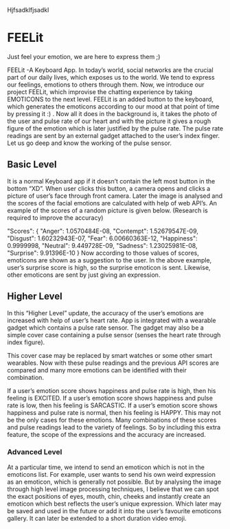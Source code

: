 Hjfsadklfjsadkl 
# FEELit
Just feel your emotion, we are here to express them ;)


FEELit
        -A Keyboard App.
In today’s world, social networks are the crucial part of our daily lives, which exposes us to the world. We tend to express our feelings, emotions to others through them. Now, we introduce our project FEELit, which improvise the chatting experience by taking EMOTICONS to the next level. FEELit is an added button to the keyboard, which generates the emoticons according to our mood at that point of time by pressing it :) . Now all it does in the background is, it takes the photo of the user and pulse rate of our heart and with the picture it gives a rough figure of the emotion which is later justified by the pulse rate. The pulse rate readings are sent by an external gadget attached to the user’s index finger. Let us go deep and know the working of the pulse sensor. 

## Basic Level
   It is a normal Keyboard app if it doesn’t contain the left most button in the bottom “XD”. When user clicks this button, a camera opens and clicks a picture of user’s face through front camera. Later the image is analysed and the scores of the facial emotions are calculated with help of web API’s. An example of the scores of a random picture is given below.  (Research is required to improve the accuracy)




"Scores": {
      "Anger": 1.0570484E-08,
      "Contempt": 1.52679547E-09,
      "Disgust": 1.60232943E-07,
      "Fear": 6.00660363E-12,
      "Happiness": 0.9999998,
      "Neutral": 9.449728E-09,
      "Sadness": 1.23025981E-08,
      "Surprise": 9.91396E-10
    } 
              Now according to those values of scores, emoticons are shown as a suggestion to the user. In the above example, user’s surprise score is high, so the surprise emoticon is sent. Likewise, other emoticons are sent by just giving an expression.
  	 

   

## Higher Level
   In this “Higher Level” update, the accuracy of the user’s emotions are increased with help of user’s heart rate.  App is integrated with a wearable gadget which contains a pulse rate sensor. The gadget may also be a simple cover case containing a pulse sensor (senses the heart rate through index figure). 
   
This cover case may be replaced by smart watches or some other smart wearables. Now with these pulse readings and the previous API scores are compared and many more emotions can be identified with their combination.

If a user’s emotion score shows happiness and pulse rate is high, then his feeling is EXCITED.
If a user’s emotion score shows happiness and pulse rate is low, then his feeling is SARCASTIC.
If a user’s emotion score shows happiness and pulse rate is normal, then his feeling is HAPPY.
This may not be the only cases for these emotions. Many combinations of these scores and pulse readings lead to the variety of feelings. So by including this extra feature, the scope of the expressions and the accuracy are increased.

### Advanced Level 
   At a particular time, we intend to send an emoticon which is not in the emoticons list. For example, user wants to send his own weird expression as an emoticon, which is generally not possible. But by analysing the image through high level image processing techniques, I believe that we can spot the exact positions of eyes, mouth, chin, cheeks and instantly create an emoticon which best reflects the user’s unique expression. Which later may be saved and used in the future or add it into the user’s favourite emoticons gallery. It can later be extended to a short duration video emoji.
                

                            


